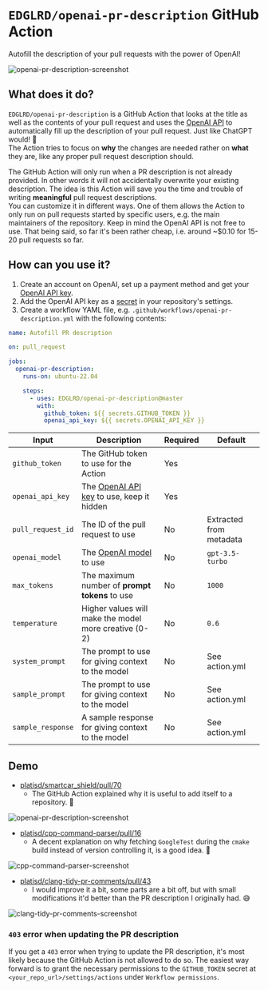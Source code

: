 # `EDGLRD/openai-pr-description` GitHub Action

Autofill the description of your pull requests with the power of OpenAI!

![openai-pr-description-screenshot](media/openai-pr-description-screenshot.png)

## What does it do?

`EDGLRD/openai-pr-description` is a GitHub Action that looks at the title as well as the contents
of your pull request and uses the [OpenAI API](https://openai.com/blog/openai-api) to automatically
fill up the description of your pull request. Just like ChatGPT would! 🎉<br>
The Action tries to focus on **why** the changes are needed rather on **what** they are,
like any proper pull request description should.

The GitHub Action will only run when a PR description is not already provided.
In other words it will not accidentally overwrite your existing description.
The idea is this Action will save you the time and trouble of writing **meaningful** pull request descriptions.<br>
You can customize it in different ways. One of them allows the Action to only run on pull requests started
by specific users, e.g. the main maintainers of the repository.
Keep in mind the OpenAI API is not free to use. That being said, so far it's been rather cheap,
i.e. around ~$0.10 for 15-20 pull requests so far.

## How can you use it?

1. Create an account on OpenAI, set up a payment method and get your [OpenAI API key].
2. Add the OpenAI API key as a [secret] in your repository's settings.
3. Create a workflow YAML file, e.g. `.github/workflows/openai-pr-description.yml` with the following contents:

```yaml
name: Autofill PR description

on: pull_request

jobs:
  openai-pr-description:
    runs-on: ubuntu-22.04

    steps:
      - uses: EDGLRD/openai-pr-description@master
        with:
          github_token: ${{ secrets.GITHUB_TOKEN }}
          openai_api_key: ${{ secrets.OPENAI_API_KEY }}
```

| Input             | Description                                           | Required | Default                    |
| ----------------- | ----------------------------------------------------- | -------- | -------------------------- |
| `github_token`    | The GitHub token to use for the Action                | Yes      |                            |
| `openai_api_key`  | The [OpenAI API key] to use, keep it hidden           | Yes      |                            |
| `pull_request_id` | The ID of the pull request to use                     | No       | Extracted from metadata    |
| `openai_model`    | The [OpenAI model] to use                             | No       | `gpt-3.5-turbo`            |
| `max_tokens`      | The maximum number of **prompt tokens** to use        | No       | `1000`                     |
| `temperature`     | Higher values will make the model more creative (0-2) | No       | `0.6`                      |
| `system_prompt`   | The prompt to use for giving context to the model     | No       | See action.yml             |
| `sample_prompt`   | The prompt to use for giving context to the model     | No       | See action.yml             |
| `sample_response` | A sample response for giving context to the model     | No       | See action.yml             |


[OpenAI API key]: https://help.openai.com/en/articles/4936850-where-do-i-find-my-secret-api-key
[OpenAI model]: https://platform.openai.com/docs/models
[secret]: https://docs.github.com/en/actions/security-guides/encrypted-secrets


## Demo

* [platisd/smartcar_shield/pull/70](https://github.com/platisd/smartcar_shield/pull/70)
  * The GitHub Action explained why it is useful to add itself to a repository. 🤯

![openai-pr-description-screenshot](media/openai-pr-description-screenshot.png)

* [platisd/cpp-command-parser/pull/16](https://github.com/platisd/cpp-command-parser/pull/16)
  * A decent explanation on why fetching `GoogleTest` during the `cmake` build instead of
  version controlling it, is a good idea. 🎯

![cpp-command-parser-screenshot](media/cpp-command-parser-screenshot.png)

* [platisd/clang-tidy-pr-comments/pull/43](https://github.com/platisd/clang-tidy-pr-comments/pull/43)
  * I would improve it a bit, some parts are a bit off, but with small modifications it'd better
  than the PR description I originally had. 😅

![clang-tidy-pr-comments-screenshot](media/clang-tidy-pr-comments-screenshot.png)

### `403` error when updating the PR description

If you get a `403` error when trying to update the PR description, it's most likely because
the GitHub Action is not allowed to do so.
The easiest way forward is to grant the necessary permissions to the `GITHUB_TOKEN` secret
at `<your_repo_url>/settings/actions` under `Workflow permissions`.
